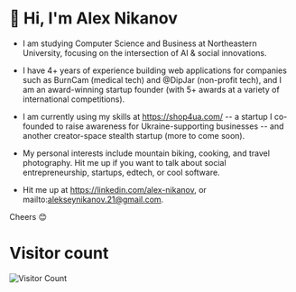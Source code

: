 # 👋 Hi, I'm Alex Nikanov

- I am studying Computer Science and Business at Northeastern University, focusing on the intersection of AI & social innovations.

- I have 4+ years of experience building web applications for companies such as BurnCam (medical tech) and @DipJar (non-profit tech), and I am an award-winning startup founder (with 5+ awards at a variety of international competitions). 

- I am currently using my skills at https://shop4ua.com/ -- a startup I co-founded to raise awareness for Ukraine-supporting businesses -- and another creator-space stealth startup (more to come soon).

- My personal interests include mountain biking, cooking, and travel photography. Hit me up if you want to talk about social entrepreneurship, startups, edtech, or cool software.
- Hit me up at https://linkedin.com/alex-nikanov, or mailto:alekseynikanov.21@gmail.com.

Cheers 😊

# Visitor count

![Visitor Count](https://profile-counter.glitch.me/Niklex21/count.svg)
